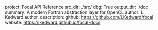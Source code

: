 project: Focal API Reference
src_dir: ./src/
dbg: True
output_dir: ./doc
summary: A modern Fortran abstraction layer for OpenCL
author: L. Kedward
author_description: 
github: https://github.com/LKedward/focal
website: https://lkedward.github.io/focal-docs